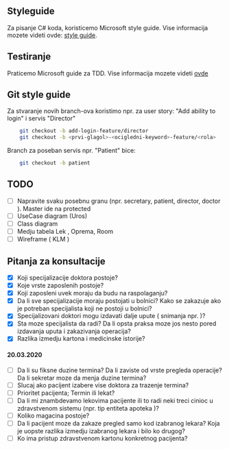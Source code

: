 ## Styleguide

Za pisanje C# koda, koristicemo Microsoft style guide.
Vise informacija mozete videti ovde: [style guide](https://docs.microsoft.com/en-us/dotnet/csharp/programming-guide/inside-a-program/coding-conventions).

## Testiranje

Praticemo Microsoft guide za TDD. Vise informacija mozete videti [ovde](https://docs.microsoft.com/en-us/visualstudio/test/quick-start-test-driven-development-with-test-explorer?view=vs-2019)

## Git style guide

Za stvaranje novih branch-ova koristimo npr. za user story: "Add ability to login" i servis "Director"
  
```bash
    git checkout -b add-login-feature/director
    git checkout -b <prvi-glagol>-<ocigledni-keyword>-feature/<rola>
```
  
Branch za poseban servis npr. "Patient" bice:
  
```bash
    git checkout -b patient
```


## TODO

- [ ] Napravite svaku posebnu granu (npr. secretary, patient, director, doctor ). Master ide na protected
- [ ] UseCase diagram (Uros)
- [ ] Class diagram
- [ ] Medju tabela Lek , Oprema, Room
- [ ] Wireframe ( KLM )

## Pitanja za konsultacije

- [x] Koji specijalizacije doktora postoje?
- [x] Koje vrste zaposlenih postoje?
- [x] Koji zaposleni uvek moraju da budu na raspolaganju?
- [x] Da li sve specijalizacije moraju postojati u bolnici? Kako se zakazuje ako je potreban specijalista koji ne postoji u bolnici?
- [x] Specijalizovani doktori mogu izdavati dalje upute ( snimanja npr. )?
- [x] Sta moze specijalista da radi? Da li opsta praksa moze jos nesto pored izdavanja uputa i zakazivanja operacija?
- [x] Razlika izmedju kartona i medicinske istorije?  
####  20.03.2020  
- [ ] Da li su fiksne duzine termina? Da li zaviste od vrste pregleda operacije? Da li sekretar moze da menja duzine termina?
- [ ] Slucaj ako pacijent izabere vise doktora za trazenje termina?
- [ ] Prioritet pacijenta; Termin ili lekat?
- [ ] Da li mi znambdevamo lekovima pacijente ili to radi neki treci cinioc u zdravstvenom sistemu (npr. tip entiteta apoteka )?
- [ ] Koliko magacina postoje?
- [ ] Da li pacijent moze da zakaze pregled samo kod izabranog lekara? Koja je uopste razlika izmedju izabranog lekara i bilo ko drugog?
- [ ] Ko ima pristup zdravstvenom kartonu konkretnog pacijenta?